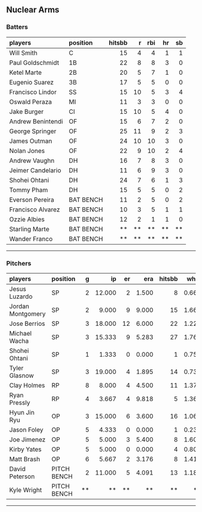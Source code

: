 ## Nuclear Arms

### Batters

 
|players           |position  | hitsbb|  r| rbi| hr| sb| 
|:-----------------|:---------|------:|--:|---:|--:|--:| 
|Will Smith        |C         |     15|  4|   4|  1|  1| 
|Paul Goldschmidt  |1B        |     22|  8|   8|  3|  0| 
|Ketel Marte       |2B        |     20|  5|   7|  1|  0| 
|Eugenio Suarez    |3B        |     17|  5|   5|  0|  0| 
|Francisco Lindor  |SS        |     15| 10|   5|  3|  4| 
|Oswald Peraza     |MI        |     11|  3|   3|  0|  0| 
|Jake Burger       |CI        |     15| 10|   5|  4|  0| 
|Andrew Benintendi |OF        |     15|  6|   7|  2|  0| 
|George Springer   |OF        |     25| 11|   9|  2|  3| 
|James Outman      |OF        |     24| 10|  10|  3|  0| 
|Nolan Jones       |OF        |     22|  9|  10|  2|  4| 
|Andrew Vaughn     |DH        |     16|  7|   8|  3|  0| 
|Jeimer Candelario |DH        |     11|  6|   9|  3|  0| 
|Shohei Ohtani     |DH        |     24|  7|   6|  1|  3| 
|Tommy Pham        |DH        |     15|  5|   5|  0|  2| 
|Everson Pereira   |BAT BENCH |     11|  2|   5|  0|  2| 
|Francisco Alvarez |BAT BENCH |     10|  3|   5|  1|  1| 
|Ozzie Albies      |BAT BENCH |     12|  2|   1|  1|  0| 
|Starling Marte    |BAT BENCH |     **| **|  **| **| **| 
|Wander Franco     |BAT BENCH |     **| **|  **| **| **| 


* * *

### Pitchers

 
|players           |position    |  g|     ip| er|   era| hitsbb|  whip| so|  w| sv| 
|:-----------------|:-----------|--:|------:|--:|-----:|------:|-----:|--:|--:|--:| 
|Jesus Luzardo     |SP          |  2| 12.000|  2| 1.500|      8| 0.667| 14|  0|  0| 
|Jordan Montgomery |SP          |  2|  9.000|  9| 9.000|     15| 1.667|  4|  0|  0| 
|Jose Berrios      |SP          |  3| 18.000| 12| 6.000|     22| 1.222| 13|  0|  0| 
|Michael Wacha     |SP          |  3| 15.333|  9| 5.283|     27| 1.761| 17|  1|  0| 
|Shohei Ohtani     |SP          |  1|  1.333|  0| 0.000|      1| 0.750|  2|  0|  0| 
|Tyler Glasnow     |SP          |  3| 19.000|  4| 1.895|     14| 0.737| 24|  2|  0| 
|Clay Holmes       |RP          |  8|  8.000|  4| 4.500|     11| 1.375|  8|  0|  2| 
|Ryan Pressly      |RP          |  4|  3.667|  4| 9.818|      5| 1.364|  6|  0|  1| 
|Hyun Jin Ryu      |OP          |  3| 15.000|  6| 3.600|     16| 1.067| 13|  1|  0| 
|Jason Foley       |OP          |  5|  4.333|  0| 0.000|      1| 0.231|  3|  0|  0| 
|Joe Jimenez       |OP          |  5|  5.000|  3| 5.400|      8| 1.600|  7|  0|  0| 
|Kirby Yates       |OP          |  5|  5.000|  0| 0.000|      4| 0.800|  6|  0|  1| 
|Matt Brash        |OP          |  6|  5.667|  2| 3.176|      8| 1.412|  7|  0|  0| 
|David Peterson    |PITCH BENCH |  2| 11.000|  5| 4.091|     13| 1.182| 12|  0|  0| 
|Kyle Wright       |PITCH BENCH | **|     **| **|    **|     **|    **| **| **| **| 


* * *


